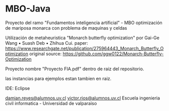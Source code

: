 # MBO-Java
Proyecto del ramo "Fundamentos inteligencia artificial" - MBO optimización de mariposa monarca con problema de maquinas y celdas


Utilización de metaheuristica "Monarch butterfly optimization" por Gai-Ge Wang • Suash Deb • Zhihua Cui.
paper: https://www.researchgate.net/publication/275964443_Monarch_Butterfly_Optimization
original source: https://github.com/ggw0122/Monarch-Butterfly-Optimization


Proyecto nombre "Proyecto FIA.pdf" dentro de raiz del repositorio.

las instancias para ejemplos estan tambien en raiz.

IDE: Eclipse





damian.reyes@alumnos.uv.cl
victor.rios@alumnos.uv.cl
Escuela ingenieria civil informatica - Universidad de valparaiso 



